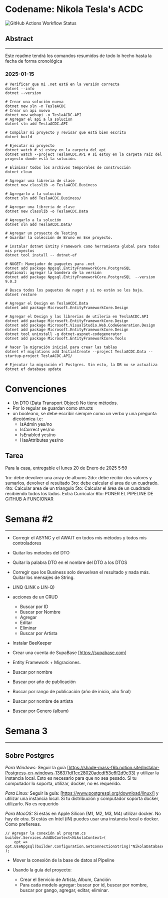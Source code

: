 

# Codename: Nikola Tesla's ACDC
![GitHub Actions Workflow Status](https://img.shields.io/github/actions/workflow/status/dracvs/NIKOLA_TESLA_G1_2025_NODO/.github%2Fworkflows%2Fdotnet.yml)


## Abstract

---
Este readme tendrá los comandos resumidos de todo lo hecho hasta la fecha de forma cronológica

### 2025-01-15

```shell
# Verificar que mi .net está en la versión correcta
dotnet --info
dotnet --version

# Crear una solución nueva
dotnet new sln -n TeslaACDC
# Crear un api nuevo
dotnet new webapi -o TeslaACDC.API
# Agregar el api a la solucion
dotnet sln add TeslaACDC.API

# Compilar mi proyecto y revisar que está bien escrito
dotnet build

# Ejecutar mi proyecto
dotnet watch # si estoy en la carpeta del api
dotnet watch --project TeslaACDC.API # si estoy en la carpeta raíz del proyecto donde está la solución.

# Eliminar todos los archivos temporales de construcción
dotnet clean

# Agregar una libreria de clase
dotnet new classlib -o TeslaACDC.Business

# Agregarlo a la solución
dotnet sln add TeslaACDC.Business/

# Agregar una libreria de clase
dotnet new classlib -o TeslaACDC.Data

# Agregarlo a la solución
dotnet sln add TeslaACDC.Data/

# Agregar un proyecto de Testing
# Guardar la colección de Bruno en Ese proyecto.

# instalar dotnet Entity Framework como herramienta global para todos mis proyectos
dotnet tool install -- dotnet-ef

# NUGET: Manejador de paquetes para .net
dotnet add package Npgsql.EntityFrameworkCore.PostgreSQL 
#optional: agregar la bandera de la versión
dotnet add package Npgsql.EntityFrameworkCore.PostgreSQL  --version 9.0.3

# Busca todos los paquetes de nuget y si no están se los baja.
dotnet restore

# Agregar el Design en TeslaACDC.Data
dotnet add package Microsoft.EntityFrameworkCore.Design

# Agregar el Design y las librerias de utileria en TeslaACDC.API
dotnet add package Microsoft.EntityFrameworkCore.Design
dotnet add package Microsoft.VisualStudio.Web.CodeGeneration.Design
dotnet add package Microsoft.EntityFrameworkCore.Design
dotnet tool uninstall -g dotnet-aspnet-codegenerator
dotnet add package Microsoft.EntityFrameworkCore.Tools

# hacer la migración inicial para crear las tablas
dotnet ef migrations add InitialCreate --project TeslaACDC.Data --startup-project TeslaACDC.API/

# Ejecutar la migración el Postgres. Sin esto, la DB no se actualiza
dotnet ef database update
```



# Convenciones

- Un DTO (Data Transport Object) No tiene métodos.
- Por lo regular se guardan como structs
- un booleano, se debe escribir siempre como un verbo y una pregunta dicotómica i.e:
    - IsAdmin yes/no
    - IsCorrect yes/no
    - IsEnabled yes/no
    - HasAttributes yes/no

## Tarea 
Para la casa, entregable el lunes 20 de Enero de 2025 5:59


1ro: debe devolver una array de albums
2do: debe recibir dos valores y sumarlos, devolver el resultado
3ro: debe calcular el area de un cuadrado.
4to: Calcular area de un triangulo
5to: Calcular el área de un cuadrado recibiendo todos los lados.
Extra Curricular
6to: PONER EL PIPELINE DE GITHUB A FUNCIONAR

# Semana #2

---
- Corregir el ASYNC y el AWAIT en todos mis métodos y todos mis controladores
- Quitar los metodos del DTO
- Quitar la palabra DTO en el nombre del DTO a los DTOS
- Corregir que los Business solo devuelvan el resultado y nada más. Quitar los mensajes de String.
- LINQ (LINK o LIN-Q)
- acciones de un CRUD
    - Buscar por ID
    - Buscar por Nombre
    - Agregar
    - Editar
    - Eliminar
    - Buscar por Artista

- Instalar BeeKeeper
- Crear una cuenta de SupaBase [https://supabase.com]
- Entity Framework + Migraciones.

- Buscar por nombre
- Buscar por año de publicación
- Buscar por rango de publicación (año de inicio, año final)
- Buscar por nombre de artista
- Buscar por Genero (album)


# Semana 3

---

## Sobre Postgres

*Para Windows:*
Seguir la guía [https://shade-mass-f6b.notion.site/Instalar-Postgress-en-windows-13637fdf1cc28020adcdf53e6f2d9c33] y utilizar la instancia local. Esto es necesario para que no sea pesado.
Si tu computador lo soporta, utilizar, docker, no es requerido.

*Para Linux:*
Seguir la guía: [https://www.postgresql.org/download/linux/] y utilizar una instancia local. Si tu distribución y computador soporta docker, utilizarlo. No es requerido

*Para MacOS:*
Si estás en Apple Silicon (M1, M2, M3, M4) utilizar docker. No hay de otra. 
Si estás en Intel (iN) puedes usar una instancia local o docker. Como prefiereas.

```Csharp
// Agregar la conexión al program.cs 
builder.Services.AddDbContext<NikolaContext>(
    opt => opt.UseNpgsql(builder.Configuration.GetConnectionString("NikolaDatabase"))
);
```

- Mover la conexión de la base de datos al Pipeline

- Usando la guía del proyecto: 
    - Crear el Servicio de Artista, Album, Canción
    - Para cada modelo agregar: buscar por id, buscar por nombre, buscar por gango, agregar, editar, eliminar.